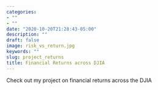 ```yaml
---
categories:
- ""
- ""
date: "2020-10-20T21:28:43-05:00"
description: ""
draft: false
image: risk_vs_return.jpg
keywords: ""
slug: project_returns
title: Financial Returns across DJIA
---
```


Check out my project on financial returns across the DJIA